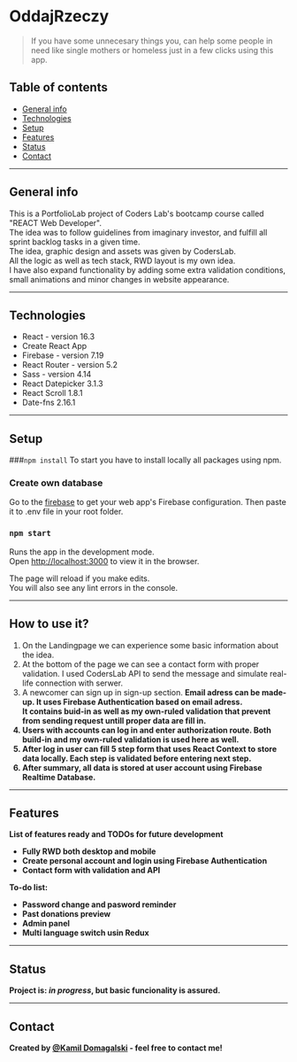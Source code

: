 # OddajRzeczy
> If you have some unnecesary things you, can help some people in need like single mothers or homeless just in a few clicks using this app.

## Table of contents
* [General info](#general-info)
* [Technologies](#technologies)
* [Setup](#setup)
* [Features](#features)
* [Status](#status)
* [Contact](#contact)
<hr>

## General info

This is a PortfolioLab project of Coders Lab's bootcamp course called "REACT Web Developer". <br>
The idea was to follow guidelines from imaginary investor, and fulfill all sprint backlog tasks in a given time. <br>
The idea, graphic design and assets was given by CodersLab. <br>
All the logic as well as tech stack, RWD layout is my own idea. <br>
I have also expand functionality by adding some extra validation conditions, small animations and minor changes in website appearance.
<hr>

## Technologies
* React - version 16.3
* Create React App
* Firebase - version 7.19
* React Router - version 5.2
* Sass - version 4.14
* React Datepicker 3.1.3
* React Scroll 1.8.1
* Date-fns 2.16.1
<hr>

## Setup
###`npm install`
 To start you have to install locally all packages using npm.
### Create own database 
Go to the [firebase](https://firebase.google.com/docs/database/web/start?hl=en)
to get your web app's Firebase configuration. Then paste it to .env file in your root folder.
### `npm start`
Runs the app in the development mode.<br />
Open [http://localhost:3000](http://localhost:3000) to view it in the browser.

The page will reload if you make edits.<br />
You will also see any lint errors in the console.
<hr>

## How to use it?
1. On the Landingpage we can experience some basic information about the idea. 
2. At the bottom of the page we can see a contact form with proper validation. I used CodersLab API to send the message and simulate real-life connection with serwer.
3. A newcomer can sign up in sign-up section. <b>Email adress can be made-up.<b> It uses Firebase Authentication based on email adress.<br>
It contains buid-in as well as my own-ruled validation that prevent from sending request untill proper data are fill in. 
4. Users with accounts can log in and enter authorization route. Both build-in and my own-ruled validation is used here as well. 
5. After log in user can fill 5 step form that uses React Context to store data locally. Each step is validated before entering next step. 
6. After summary, all data is stored at user account using Firebase Realtime Database.
<hr>

## Features
List of features ready and TODOs for future development
* Fully RWD both desktop and mobile
* Create personal account and login using Firebase Authentication
* Contact form with validation and API

To-do list:
* Password change and pasword reminder
* Past donations preview
* Admin panel
* Multi language switch usin Redux
<hr>

## Status
Project is: _in progress_, but basic funcionality is assured.
<hr>

## Contact
Created by [@Kamil Domagalski](kdbrasi360@gmail.com) - feel free to contact me! 
